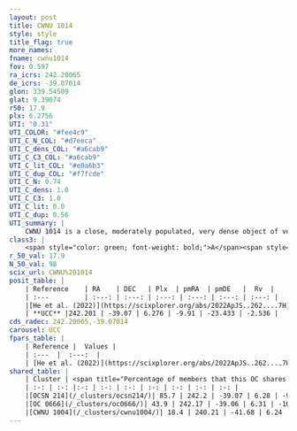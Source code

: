 ```yaml
---
layout: post
title: CWNU 1014
style: style
title_flag: true
more_names: 
fname: cwnu1014
fov: 0.597
ra_icrs: 242.20065
de_icrs: -39.07014
glon: 339.54509
glat: 9.39074
r50: 17.9
plx: 6.2756
UTI: "0.31"
UTI_COLOR: "#fee4c9"
UTI_C_N_COL: "#d7eeca"
UTI_C_dens_COL: "#a6cab9"
UTI_C_C3_COL: "#a6cab9"
UTI_C_lit_COL: "#e0a6b3"
UTI_C_dup_COL: "#f7fcde"
UTI_C_N: 0.74
UTI_C_dens: 1.0
UTI_C_C3: 1.0
UTI_C_lit: 0.0
UTI_C_dup: 0.56
UTI_summary: |
    CWNU 1014 is a close, moderately populated, very dense object of very high C3 quality. It was recently reported in the literature.<br><br>This is likely a unique object, which shares a moderate percentage of members with at least one previously reported entry, and a small percentage with at least one entry reported in the same catalogue.
class3: |
    <span style="color: green; font-weight: bold;">A</span><span style="color: green; font-weight: bold;">A</span>
r_50_val: 17.9
N_50_val: 98
scix_url: CWNU%201014
posit_table: |
    | Reference    | RA    | DEC   | Plx  | pmRA  | pmDE   |  Rv  |
    | :---         | :---: | :---: | :---: | :---: | :---: | :---: |
    |[He et al. (2022)](https://scixplorer.org/abs/2022ApJS..262....7H) | 242.153 | -39.083 | 6.299 | -9.891 | -23.555 | -- |
    | **UCC** |242.201 | -39.07 | 6.276 | -9.91 | -23.433 | -2.536 | 
cds_radec: 242.20065,-39.07014
carousel: UCC
fpars_table: |
    | Reference |  Values |
    | :---  |  :---:  |
    | [He et al. (2022)](https://scixplorer.org/abs/2022ApJS..262....7H) | `A0=0.35, logAge=6.7` |
shared_table: |
    | Cluster | <span title="Percentage of members that this OC shares with the ones listed">%</span>   | RA   | DEC   | Plx   | pmRA  | pmDE  | Rv | UTI |
    | :-: | :-: |:-: | :-: | :-: | :-: | :-: | :-: | :-: |
    |[OCSN 214](/_clusters/ocsn214/)| 85.7 | 242.2 | -39.07 | 6.28 | -9.87 | -23.51 | -2.45 |0.0 |
    |[OC 0666](/_clusters/oc0666/)| 43.9 | 242.17 | -39.06 | 6.31 | -10.0 | -23.48 | -2.45 |0.62 |
    |[CWNU 1004](/_clusters/cwnu1004/)| 18.4 | 240.21 | -41.68 | 6.24 | -10.93 | -23.51 | -2.11 |0.54 |
---
```

